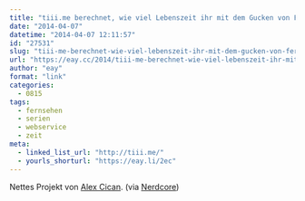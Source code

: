 ```yaml
---
title: "tiii.me berechnet, wie viel Lebenszeit ihr mit dem Gucken von Fernsehserien verbracht habt"
date: "2014-04-07"
datetime: "2014-04-07 12:11:57"
id: "27531"
slug: "tiii-me-berechnet-wie-viel-lebenszeit-ihr-mit-dem-gucken-von-fernsehserien-verbracht-habt"
url: "https://eay.cc/2014/tiii-me-berechnet-wie-viel-lebenszeit-ihr-mit-dem-gucken-von-fernsehserien-verbracht-habt/"
author: "eay"
format: "link"
categories:
  - 0815
tags:
  - fernsehen
  - serien
  - webservice
  - zeit
meta:
  - linked_list_url: "http://tiii.me/"
  - yourls_shorturl: "https://eay.li/2ec"
---
```


Nettes Projekt von [Alex Cican](http://alexcican.com/). (via [Nerdcore](http://www.crackajack.de/2014/04/07/tv-series-wasted-time-calculator/))
